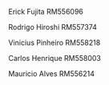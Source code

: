 Erick Fujita              RM556096

Rodrigo Hiroshi           RM557374 

Vinicius Pinheiro         RM558218

Carlos Henrique           RM558003

Mauricio Alves            RM556214
